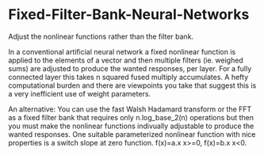 # Fixed-Filter-Bank-Neural-Networks
Adjust the nonlinear functions rather than the filter bank.

In a conventional artificial neural network a fixed nonlinear function is applied to the elements of a vector and then multiple filters (ie. weighed sums) are adjusted to produce the wanted responses, per layer. For a fully connected layer this takes n squared fused multiply accumulates.  A hefty computational burden and there are viewpoints you take that suggest this is a very inefficient use of weight parameters.

An alternative:
You can use the fast Walsh Hadamard transform or the FFT as a fixed filter bank that requires only n.log_base_2(n) operations but then you must make the nonlinear functions indivually adjustable to produce the wanted responses.  One suitable parameterized nonlinear function with nice properties is a switch slope at zero function.  f(x)=a.x x>=0, f(x)=b.x x<0.

